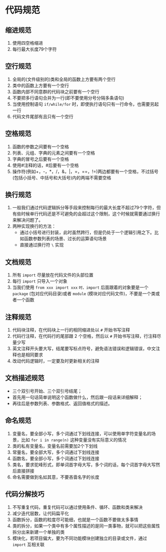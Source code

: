 # 代码规范

## 缩进规范
1. 使用四空格缩进
2. 每行最大长度79个字符

## 空行规范
1. 全局的(文件级别的)类和全局的函数上方要有两个空行
2. 类中的函数上方要有一个空行
3. 函数内部不同意群的代码块之前要有一个空行
4. 不要把多行语句合并为一行(即不要使用分号分隔多条语句)
5. 当使用控制语句 `if/while/for` 时，即使执行语句只有一行命令，也需要另起一行
6. 代码文件尾部有且只有一个空行

## 空格规范
1. 函数的参数之间要有一个空格
2. 列表、元组、字典的元素之间要有一个空格
3. 字典的冒号之后要有一个空格
4. 使用#注释的话，#后要有一个空格
5. 操作符(例如+，-，*，/，&，|，=，==，!=)两边都要有一个空格，不过括号(包括小括号、中括号和大括号)内的两端不需要空格

## 换行规范
1. 一般我们通过代码逻辑拆分等手段来控制每行的最大长度不超过79个字符，但有些时候单行代码还是不可避免的会超过这个限制，这个时候就需要通过换行来解决问题了。
2. 两种实现换行的方法：
   - 通过小括号进行封装，此时虽然跨行，但是仍处于一个逻辑引用之下。比如函数参数列表的场景、过长的运算语句场景
   - 直接通过换行符 `\` 实现

## 文档规范
1. 所有 `import` 尽量放在代码文件的头部位置
2. 每行 `import` 只导入一个对象
3. 当我们使用 `from xxx import xxx` `时，import` 后面跟着的对象要是一个 `package` (包对应代码目录)或者 `module` (模块对应代码文件)，不要是一个类或者一个函数

## 注释规范
1. 代码块注释，在代码块上一行的相同缩进处以 `#` 开始书写注释
2. 代码行注释，在代码行的尾部跟 2 个空格，然后以 `#` 开始书写注释，行注释尽量少写
3. 英文注释开头要大写，结尾要写标点符号，避免语法错误和逻辑错误，中文注释也是相同要求
4. 改动代码逻辑时，一定要及时更新相关的注释

## 文档描述规范
- 三个双引号开始、三个双引号结尾；
- 首先用一句话简单说明这个函数做什么，然后跟一段话来详细解释；
- 再往后是参数列表、参数格式、返回值格式的描述。

## 命名规范
1. 变量名，要全部小写，多个词通过下划线连接，可以使用单字符变量名的场景，比如 `for i in range(n)` 这种变量没有实际意义的情况
2. 类的私有变量名，变量名前需要加2个下划线
3. 常量名，要全部大写，多个词通过下划线连接
4. 函数名，要全部小写，多个词通过下划线连接
5. 类名，要求驼峰形式，即单词首字母大写，多个词的话，每个词首字母大写然后直接拼接
6. 命名需要做到名如其意，不要吝啬名字的长度

## 代码分解技巧
1. 不写重复代码，重复代码可以通过使用条件、循环、函数和类来解决
2. 减少迭代层数，让代码扁平化
3. 函数拆分，函数的粒度尽可能细，也就是一个函数不要做太多事情
4. 类的拆分，如果一个类中有多个属性描述的是同一类事物，就可以把这些属性拆分出来新建一个单独的类
5. 模块化，若项目偏大，要为不同功能模块创建独立的目录或文件，通过 `import` 互相关联
